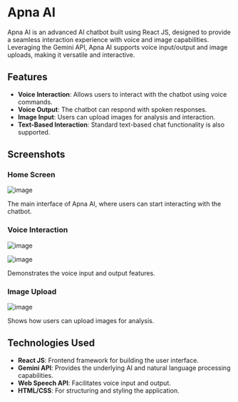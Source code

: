 # Apna AI

Apna AI is an advanced AI chatbot built using React JS, designed to provide a seamless interaction experience with voice and image capabilities. Leveraging the Gemini API, Apna AI supports voice input/output and image uploads, making it versatile and interactive.

## Features

- **Voice Interaction**: Allows users to interact with the chatbot using voice commands.
- **Voice Output**: The chatbot can respond with spoken responses.
- **Image Input**: Users can upload images for analysis and interaction.
- **Text-Based Interaction**: Standard text-based chat functionality is also supported.

## Screenshots

### Home Screen

![image](https://github.com/user-attachments/assets/8a6c1c19-104c-49b9-8411-6dbcee775954)


The main interface of Apna AI, where users can start interacting with the chatbot.

### Voice Interaction

![image](https://github.com/user-attachments/assets/a7eb717a-2d3e-4488-a3b0-c019a50838c9)

![image](https://github.com/user-attachments/assets/20421acf-e22c-44c6-97b3-25bbab4245c9)

Demonstrates the voice input and output features.

### Image Upload

![image](https://github.com/user-attachments/assets/01f6c1c8-cdad-4d03-8f89-c602ff7335a1)

Shows how users can upload images for analysis.

## Technologies Used

- **React JS**: Frontend framework for building the user interface.
- **Gemini API**: Provides the underlying AI and natural language processing capabilities.
- **Web Speech API**: Facilitates voice input and output.
- **HTML/CSS**: For structuring and styling the application.

